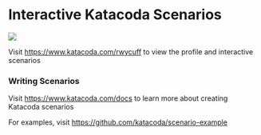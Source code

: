 # Interactive Katacoda Scenarios

[![](http://shields.katacoda.com/katacoda/rwycuff/count.svg)](https://www.katacoda.com/rwycuff "Get your profile on Katacoda.com")

Visit https://www.katacoda.com/rwycuff to view the profile and interactive scenarios

### Writing Scenarios
Visit https://www.katacoda.com/docs to learn more about creating Katacoda scenarios

For examples, visit https://github.com/katacoda/scenario-example
